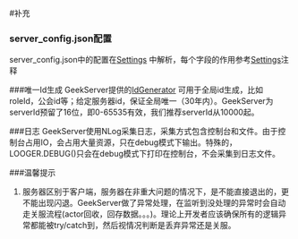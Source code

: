 #补充
### server_config.json配置
server_config.json中的配置在[Settings](https://github.com/leeveel/GeekServer/GeekServer.Core/Utils/Settings.cs) 中解析，每个字段的作用参考[Settings](https://github.com/leeveel/GeekServer/GeekServer.Core/Utils/Settings.cs)注释

###唯一Id生成
GeekServer提供的[IdGenerator](https://github.com/leeveel/GeekServer/GeekServer.Core/Utils/IdGenerator.cs) 可用于全局id生成，比如roleId，公会id等；给定服务器id，保证全局唯一（30年内）。GeekServer为serverId预留了16位，即0-65535有效，我们推荐serverId从10000起。

###日志
GeekServer使用NLog采集日志，采集方式包含控制台和文件。由于控制台占用IO，会占用大量资源，只在debug模式下输出。特殊的，LOOGER.DEBUG()只会在debug模式下打印在控制台，不会采集到日志文件。

###温馨提示
1. 服务器区别于客户端，服务器在非重大问题的情况下，是不能直接退出的，更不能出现闪退。GeekServer做了异常处理，在监听到没处理的异常时会自动走关服流程(actor回收，回存数据。。。)。理论上开发者应该确保所有的逻辑异常都能被try/catch到，然后视情况判断是丢弃异常还是关服。